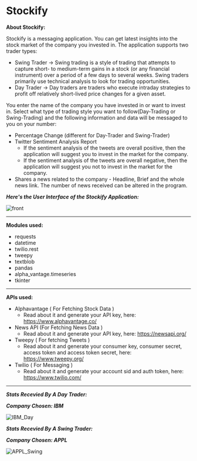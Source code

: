 # Stockify

**About Stockify:**

Stockify is a messaging application. You can get latest insights into the stock market of the company you invested in. The application supports two trader types:

- Swing Trader -> Swing trading is a style of trading that attempts to capture short- to medium-term gains in a stock (or any financial instrument) over a period of a few days to several weeks. Swing traders primarily use technical analysis to look for trading opportunities.
- Day Trader -> Day traders are traders who execute intraday strategies to profit off relatively short-lived price changes for a given asset.

You enter the name of the company you have invested in or want to invest in. Select what type of trading style you want to follow(Day-Trading or Swing-Trading) and the following information and data will be messaged to you on your number:

- Percentage Change (different for Day-Trader and Swing-Trader)
- Twitter Sentiment Analysis Report
  - If the sentiment analysis of the tweets are overall positive, then the application will suggest you to invest in the market for the company.
  - If the sentiment analysis of the tweets are overall negative, then the application will suggest you not to invest in the market for the company.
- Shares a news related to the company - Headline, Brief and the whole news link. The number of news received can be altered in the program.


***Here's the User Interface of the Stockify Application:***

![front](https://user-images.githubusercontent.com/68421513/133963429-d969c97e-5c59-48c0-9399-87b703b01366.jpg)

---

**Modules used:** 

- requests
- datetime
- twilio.rest
- tweepy
- textblob
- pandas
- alpha_vantage.timeseries
- tkinter

---

**APIs used:**

- Alphavantage ( For Fetching Stock Data ) 
  - Read about it and generate your API key, here: https://www.alphavantage.co/
- News API (For Fetching News Data )
  - Read about it and generate your API key, here: https://newsapi.org/
- Tweepy ( For fetching Tweets )
  - Read about it and generate your consumer key, consumer secret, access token and access token secret, here: https://www.tweepy.org/
- Twilio ( For Messaging )
  - Read about it and generate your account sid and auth token, here: https://www.twilio.com/

---

***Stats Recevied By A Day Trader:***

***Company Chosen: IBM***

![IBM_Day](https://user-images.githubusercontent.com/68421513/133965096-bf1c92ea-4e5a-4c53-9c22-61bc4a00611c.jpg)


***Stats Recevied By A Swing Trader:***

***Company Chosen: APPL***

![APPL_Swing](https://user-images.githubusercontent.com/68421513/133965497-402492d4-52cd-4bab-9cc8-1060c67e7608.jpg)

